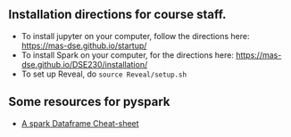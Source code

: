 ## Installation directions for course staff.

* To install jupyter on your computer, follow the directions here: https://mas-dse.github.io/startup/
* To install Spark on your computer, for the directions here: https://mas-dse.github.io/DSE230/installation/
* To set up Reveal, do `source Reveal/setup.sh`

## Some resources for pyspark

 * [A spark Dataframe Cheat-sheet](https://gist.github.com/evenv/b4d5f3054d7260e6c3d3.js)
 
